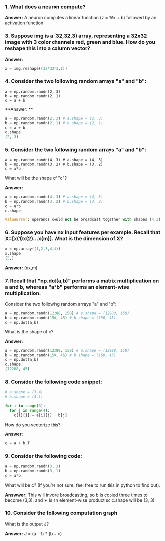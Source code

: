 ### 1. What does a neuron compute?
**Answer:** A neuron computes a linear function (z = Wx + b) followed by an activation function

### 3. Suppose img is a (32,32,3) array, representing a 32x32 image with 3 color channels red, green and blue. How do you reshape this into a column vector?

**Answer:**
```Python
x = img.reshape((32*32*3,1))
```

### 4. Consider the two following random arrays "a" and "b": 
```
a = np.random.randn(2, 3)  
b = np.random.randn(2, 1) 
c = a + b
```
**Answer: **
```Python
a = np.random.randn(2, 3) # a.shape = (2, 3)
b = np.random.randn(2, 1) # b.shape = (2, 1)
c = a + b
c.shape
(2, 3)
```
### 5. Consider the two following random arrays "a" and "b":
```
a = np.random.randn(4, 3) # a.shape = (4, 3)
b = np.random.randn(3, 2) # b.shape = (3, 2)
c = a*b

```
What will be the shape of "c"?

**Answer:**
```Python
a = np.random.randn(4, 3) # a.shape = (4, 3)
b = np.random.randn(3, 2) # b.shape = (3, 2)
c = a*b
c.shape

ValueError: operands could not be broadcast together with shapes (4,3) (3,2) 
```

### 6. Suppose you have nx input features per example. Recall that X=[x(1)x(2)...x(m)]. What is the dimension of X?
```Python
x = np.array((1,2,3,4,5))
x.shape
(5,)
```
**Answer:** (nx,m)

### 7. Recall that "np.dot(a,b)" performs a matrix multiplication on a and b, whereas "a*b" performs an element-wise multiplication.

Consider the two following random arrays "a" and "b":
```Python
a = np.random.randn(12288, 150) # a.shape = (12288, 150)
b = np.random.randn(150, 45) # b.shape = (150, 45)
c = np.dot(a,b)
```
What is the shape of c?

**Answer:**
```Python
a = np.random.randn(12288, 150) # a.shape = (12288, 150)
b = np.random.randn(150, 45) # b.shape = (150, 45)
c = np.dot(a,b)
c.shape
(12288, 45)
```

### 8. Consider the following code snippet:
```Python
# a.shape = (3,4)
# b.shape = (4,1)

for i in range(3):
  for j in range(4):
    c[i][j] = a[i][j] + b[j]
```
How do you vectorize this?

**Answer:**
```Python
c = a + b.T
```
### 9. Consider the following code:
```Python
a = np.random.randn(3, 3)
b = np.random.randn(3, 1)
c = a*b
```
What will be c? (If you’re not sure, feel free to run this in python to find out).

**Answwer:** This will invoke broadcasting, so b is copied three times to become (3,3), and ∗ is an element-wise product so c.shape will be (3, 3)

### 10. Consider the following computation graph

What is the output J?

**Answer:** J = (a - 1) * (b + c)



